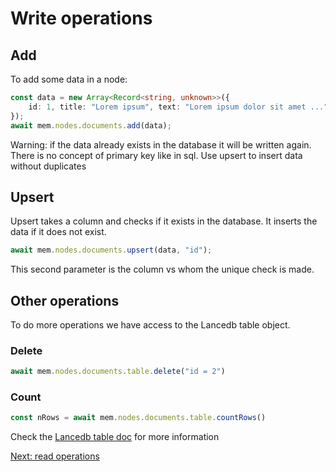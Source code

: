 # Write operations

## Add

To add some data in a node:

```ts
const data = new Array<Record<string, unknown>>({
    id: 1, title: "Lorem ipsum", text: "Lorem ipsum dolor sit amet ...", tags: "science, physics"
});
await mem.nodes.documents.add(data);
```

<span class="font-bold txt-warning">Warning</span>: if the data already exists in the database
it will be written again. There is no concept of primary key like in sql. Use upsert to insert
data without duplicates

## Upsert

Upsert takes a column and checks if it exists in the database. It inserts the
data if it does not exist.


```ts
await mem.nodes.documents.upsert(data, "id");
```

This second parameter is the column vs whom the unique check is made.

## Other operations

To do more operations we have access to the Lancedb table object.

### Delete

```ts
await mem.nodes.documents.table.delete("id = 2")
```

### Count

```ts
const nRows = await mem.nodes.documents.table.countRows()
```

Check the <a href="https://lancedb.github.io/lancedb/guides/tables/#deleting-from-a-table">Lancedb table doc</a> for
more information

<a href="javascript:openLink('/semantic_memory/read_operations')">Next: read operations</a>
